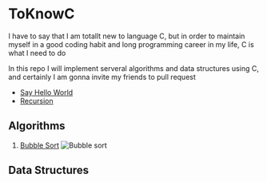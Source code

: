 # ToKnowC

I have to say that I am totallt new to language C, but in order to maintain myself in a good coding habit and long programming career in my life, C is what I need to do

In this repo I will implement serveral algorithms and data structures using C, and certainly I am gonna invite my friends to pull request  

* [Say Hello World](https://github.com/Ronlee12355/ToKnowC/blob/master/helloWorld.c)  
* [Recursion](https://github.com/Ronlee12355/ToKnowC/blob/master/recursion.c)

## Algorithms
1. [Bubble Sort](https://github.com/Ronlee12355/ToKnowC/blob/master/bubbleSort.c)
![Bubble sort](https://camo.githubusercontent.com/40b8099e638526dce298f8dc91246173d56e389a/68747470733a2f2f75706c6f61642e77696b696d656469612e6f72672f77696b6970656469612f636f6d6d6f6e732f7468756d622f382f38332f427562626c65736f72742d6564697465642d636f6c6f722e7376672f32323070782d427562626c65736f72742d6564697465642d636f6c6f722e7376672e706e67)


## Data Structures